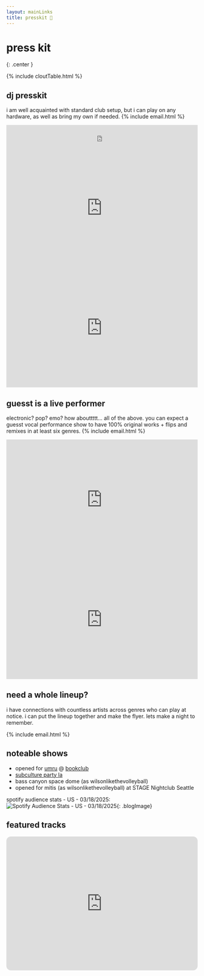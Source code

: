 ```yaml
---
layout: mainLinks
title: presskit 📘
---
```


# press kit
{: .center }

{% include cloutTable.html %}

## dj presskit

i am well acquainted with standard club setup, but i can play on any hardware, as well as bring my own if needed. {% include email.html %}

<iframe width="100%" height="60" src="https://player-widget.mixcloud.com/widget/iframe/?hide_cover=1&mini=1&feed=%2Fguesstaccount%2Fguesst-the-native-chicago-15-mar-2025%2F" frameborder="0" ></iframe>

<!-- <iframe width="100%" height="315" src="https://www.youtube.com/embed/nh8yw1Q_FH8" title="T.P.Y.K Sessions Ep. 001 - guesst" frameborder="0" allow="accelerometer; autoplay; clipboard-write; encrypted-media; gyroscope; picture-in-picture; web-share" referrerpolicy="strict-origin-when-cross-origin" allowfullscreen></iframe> -->

<iframe width="100%" height="315" src="https://www.youtube.com/embed/L8XvVkfop9w" title="guesst x blesstonio @ the whistler chicago" frameborder="0" allow="accelerometer; autoplay; clipboard-write; encrypted-media; gyroscope; picture-in-picture; web-share" referrerpolicy="strict-origin-when-cross-origin" allowfullscreen></iframe>

<!-- <iframe width="100%" height="315" src="https://www.youtube.com/embed/mJNu5muw3mE" title="guesst - morning dnb set" frameborder="0" allow="accelerometer; autoplay; clipboard-write; encrypted-media; gyroscope; picture-in-picture; web-share" referrerpolicy="strict-origin-when-cross-origin" allowfullscreen></iframe> -->

<iframe width="100%" height="315" src="https://www.youtube.com/embed/lu2GbJZIZk4?si=twPmUAsjhbal3ste" title="guesst on stankbugz radio" frameborder="0" allow="accelerometer; autoplay; clipboard-write; encrypted-media; gyroscope; picture-in-picture; web-share" referrerpolicy="strict-origin-when-cross-origin" allowfullscreen></iframe>

## guesst is a live performer

electronic? pop? emo? how abouttttt... all of the above. you can expect a guesst vocal performance show to have 100% original works + flips and remixes in at least six genres. {% include email.html %}

<iframe width="100%" height="315" src="https://www.youtube.com/embed/3tHq9P9UojY" title="guesst @ color club" frameborder="0" allow="accelerometer; autoplay; clipboard-write; encrypted-media; gyroscope; picture-in-picture; web-share" referrerpolicy="strict-origin-when-cross-origin" allowfullscreen></iframe>

<iframe width="100%" height="315" src="https://www.youtube.com/embed/MGEBhwZxif0?si=0LZpTxoM4EIw-YRz" title="guesst @ cinecity studios" frameborder="0" allow="accelerometer; autoplay; clipboard-write; encrypted-media; gyroscope; picture-in-picture; web-share" referrerpolicy="strict-origin-when-cross-origin" allowfullscreen></iframe>

## need a whole lineup?

i have connections with countless artists across genres who can play at notice. i can put the lineup together and make the flyer. lets make a night to remember.

{% include email.html %}

## noteable shows
- opened for [umru](https://soundcloud.com/umru) @ [bookclub](bookclubchi)
- [subculture party la](https://www.instagram.com/p/CuhxbLIP-6Q/)
- bass canyon space dome (as wilsonlikethevolleyball)
- opened for mitis (as wilsonlikethevolleyball) at STAGE Nightclub Seattle

spotify audience stats - US - 03/18/2025: 
![Spotify Audience Stats - US - 03/18/2025](https://files.guesst.net/file/guesst-files/misc-web-images/s4a-location-20250318.jpeg){: .blogImage}

<!-- <div class="pic-grid">
  {% for media in site.data.epkphotos %}
    {% if media.type == "image" %}
      <div class="pic-grid-item" data-type="image" data-src="{{ media.src }}">
        <img src="{{ media.src }}" alt="{{ media.alt }}">
      </div>
    {% elsif media.type == "video" %}
      <div class="pic-grid-item" data-type="video" data-src="{{ media.src }}">
        <video controls>
          <source src="{{ media.src }}" type="video/mp4">
          Your browser does not support the video tag.
        </video>
      </div>
    {% endif %}
  {% endfor %}
</div>

<div id="lightbox" class="lightbox">
  <span class="close">&times;</span>
  <span class="arrow left">&#10094;</span>
  <span class="arrow right">&#10095;</span>
  <img class="lightbox-content" id="lightbox-img">
  <video class="lightbox-content" id="lightbox-video" controls>
    <source id="lightbox-video-source" type="video/mp4">
    Your browser does not support the video tag.
  </video>
</div> -->

## featured tracks

<iframe style="border-radius:12px" src="https://open.spotify.com/embed/artist/6JN0LuZjEtRULBROXulK81?utm_source=generator" width="100%" height="352" frameBorder="0" allowfullscreen="" allow="autoplay; clipboard-write; encrypted-media; fullscreen; picture-in-picture" loading="lazy"></iframe>

<!-- ## guesst is a producer / mix engineer

i have been working in digital audio workstations since i was 12 years old (10 if u count my standalone recording thingy). i have mixed and produced rock, electronic, pop, hyperpop, neo-soul, shoegaze, and more. i would be honored to work on your project with you :)

<a href='&#109;ailt&#111;&#58;bo%6Oki&#110;&#37;67&#64;%&#54;7&#117;&#101;s&#37;73&#116;%2E&#110;&#101;&#116;'>b&#111;&#111;&#107;ing&#64;gue&#115;st&#46;net</a>

some of my favorite mixes / production i have done:

rock

<iframe style="border-radius:12px" src="https://open.spotify.com/embed/track/1UEdZeehwMYqmGBWSDJrAf?utm_source=generator" width="100%" height="152" frameBorder="0" allowfullscreen="" allow="autoplay; clipboard-write; encrypted-media; fullscreen; picture-in-picture" loading="lazy"></iframe>

<iframe style="border-radius:12px" src="https://open.spotify.com/embed/track/6NGHtGDhEkagQhAirpZrU5?utm_source=generator" width="100%" height="152" frameBorder="0" allowfullscreen="" allow="autoplay; clipboard-write; encrypted-media; fullscreen; picture-in-picture" loading="lazy"></iframe>

neo soul

<iframe style="border-radius:12px" src="https://open.spotify.com/embed/track/4zQIjqE0EHZZZDM7MHTF9u?utm_source=generator" width="100%" height="152" frameBorder="0" allowfullscreen="" allow="autoplay; clipboard-write; encrypted-media; fullscreen; picture-in-picture" loading="lazy"></iframe>

<iframe style="border-radius:12px" src="https://open.spotify.com/embed/track/7ITXi0NiL9qrRbVw8yBP7g?utm_source=generator" width="100%" height="152" frameBorder="0" allowfullscreen="" allow="autoplay; clipboard-write; encrypted-media; fullscreen; picture-in-picture" loading="lazy"></iframe>

pop

<iframe style="border-radius:12px" src="https://open.spotify.com/embed/track/7I4Zo5GfQr6p6uvpPZb3Rn?utm_source=generator" width="100%" height="152" frameBorder="0" allowfullscreen="" allow="autoplay; clipboard-write; encrypted-media; fullscreen; picture-in-picture" loading="lazy"></iframe>

<iframe style="border-radius:12px" src="https://open.spotify.com/embed/track/3a5GKfWCCSlo9hAUGIz1GQ?utm_source=generator" width="100%" height="152" frameBorder="0" allowfullscreen="" allow="autoplay; clipboard-write; encrypted-media; fullscreen; picture-in-picture" loading="lazy"></iframe>

electronic

<iframe style="border-radius:12px" src="https://open.spotify.com/embed/track/74nGSq153K3M5w4ZhFWYK2?utm_source=generator" width="100%" height="152" frameBorder="0" allowfullscreen="" allow="autoplay; clipboard-write; encrypted-media; fullscreen; picture-in-picture" loading="lazy"></iframe>

<iframe style="border-radius:12px" src="https://open.spotify.com/embed/track/2IOCFfNjO3gjIfOezoWtKg?utm_source=generator" width="100%" height="152" frameBorder="0" allowfullscreen="" allow="autoplay; clipboard-write; encrypted-media; fullscreen; picture-in-picture" loading="lazy"></iframe>

rap / hip hop

<iframe width="100%" height="166" scrolling="no" frameborder="no" allow="autoplay" src="https://w.soundcloud.com/player/?url=https%3A//api.soundcloud.com/tracks/1369587247&color=%23ff5500&auto_play=false&hide_related=false&show_comments=true&show_user=true&show_reposts=false&show_teaser=true"></iframe><div style="font-size: 10px; color: #cccccc;line-break: anywhere;word-break: normal;overflow: hidden;white-space: nowrap;text-overflow: ellipsis; font-family: Interstate,Lucida Grande,Lucida Sans Unicode,Lucida Sans,Garuda,Verdana,Tahoma,sans-serif;font-weight: 100;"><a href="https://soundcloud.com/jaykayze" title="Jay Kayze" target="_blank" style="color: #cccccc; text-decoration: none;">Jay Kayze</a> · <a href="https://soundcloud.com/jaykayze/deserve-it" title="Deserve It [Live]" target="_blank" style="color: #cccccc; text-decoration: none;">Deserve It [Live]</a></div> -->